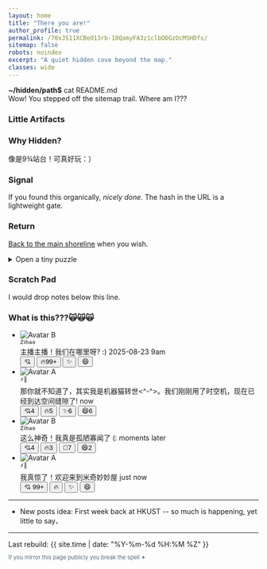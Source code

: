 ```yaml
---
layout: home
title: "There you are!"
author_profile: true
permalink: /70xJS11XCBeO13rb-18QamyFA3z1clbODGzOcMSHDfs/
sitemap: false
robots: noindex
excerpt: "A quiet hidden cove beyond the map."
classes: wide
---
```


<link rel="stylesheet" href="/call/style.css" />

<div class="secret-terminal" aria-label="hidden-intro">
<strong>~/hidden/path$</strong> cat README.md<br>
Wow! You stepped off the sitemap trail. Where am I???<span class="caret" aria-hidden="true"></span>
</div>



### Little Artifacts

<div class="secret-grid">
	<div class="secret-card">
		<h3>Why Hidden?</h3>
		<p>像是9¾站台！可真好玩：）</p>
	</div>
	<div class="secret-card">
		<h3>Signal</h3>
		<p>If you found this organically, <em>nicely done</em>. The hash in the URL is a lightweight gate.</p>
	</div>
	<div class="secret-card">
		<h3>Return</h3>
		<p><a href="/">Back to the main shoreline</a> when you wish.</p>
	</div>
</div>

<details class="secret-dtl"><summary>Open a tiny puzzle</summary>
<b>What is a good puzzle??? TOL</b>
</details>

### Scratch Pad
I would drop notes below this line.

<!-- Secret chat component -->
### What is this???🙀🙀🙀

<div class="mini-chat-wrapper" aria-label="Sample conversation">
	<ul class="mini-msg-stream" role="log" aria-live="polite">
		<li class="mini-msg you">
			<img class="mini-avatar" src="/assets/images/profile.jpg" alt="Avatar B" loading="lazy" />
			<div class="mini-bubble"><strong style="font-size:.65rem;letter-spacing:.05em;opacity:.75;display:block;margin-bottom:2px;">Zihao</strong>
				主播主播！我们在哪里呀? :)
				<time datetime="2025-08-23T00:00:05Z">2025-08-23 9am</time>
				<div class="mini-reactions" aria-label="Add reaction">
					<button type="button" aria-label="thumbs up">💘 <span></span></button>
					<button type="button" aria-label="fire">🔥99+ <span></span></button>
					<button type="button" aria-label="sparkles">✨ <span></span></button>
					<button type="button" aria-label="smile">😄 <span></span></button>
				</div>
			</div>
		</li>
		<li class="mini-msg them">
			<img class="mini-avatar" src="/assets/images/hyf.jpeg" alt="Avatar A" loading="lazy" />
			<div class="mini-bubble"><strong style="font-size:.65rem;letter-spacing:.05em;opacity:.75;display:block;margin-bottom:2px;">⚡🐢</strong>
			    那你就不知道了，其实我是机器猫转世<^-^>。我们刚刚用了时空机，现在已经到达空间缝隙了!
				<time datetime="2025-08-23T00:00:00Z">now</time>
				<div class="mini-reactions" aria-label="Add reaction">
					<button type="button" aria-label="thumbs up">💘4 <span></span></button>
					<button type="button" aria-label="fire">🔥5 <span></span></button>
					<button type="button" aria-label="sparkles">✨6 <span></span></button>
					<button type="button" aria-label="smile">😄6 <span></span></button>
				</div>
			</div>
		</li>
		<li class="mini-msg you">
			<img class="mini-avatar" src="/assets/images/profile.jpg" alt="Avatar B" loading="lazy" />
			<div class="mini-bubble"><strong style="font-size:.65rem;letter-spacing:.05em;opacity:.75;display:block;margin-bottom:2px;">Zihao</strong>
				这么神奇！我真是孤陋寡闻了 (:
				<time datetime="2025-08-23T00:00:05Z">moments later</time>
				<div class="mini-reactions" aria-label="Add reaction">
					<button type="button" aria-label="thumbs up">💘4 <span></span></button>
					<button type="button" aria-label="fire">🔥3 <span></span></button>
					<button type="button" aria-label="sparkles">🗿7 <span></span></button>
					<button type="button" aria-label="smile">😄2 <span></span></button>
				</div>
			</div>
		</li>
		<li class="mini-msg them">
			<img class="mini-avatar" src="/assets/images/hyf.jpeg" alt="Avatar A" loading="lazy" />
			<div class="mini-bubble"><strong style="font-size:.65rem;letter-spacing:.05em;opacity:.75;display:block;margin-bottom:2px;">⚡🐢</strong>
				我真惊了！欢迎来到米奇妙妙屋
				<time datetime="2025-08-23T00:00:12Z">just now</time>
				<div class="mini-reactions" aria-label="Add reaction">
					<button type="button" aria-label="thumbs up">💘 99+<span></span></button>
					<button type="button" aria-label="fire">🔥 <span></span></button>
					<button type="button" aria-label="sparkles">✨ <span></span></button>
					<button type="button" aria-label="smile">😄 <span></span></button>
				</div>
			</div>
		</li>
	</ul>
</div>

<!-- End secret chat component -->
---

- New posts idea: First week back at HKUST -- so much is happening, yet little to say、

<script src="/call/script.js"></script>
<hr />
Last rebuild: {{ site.time | date: "%Y-%m-%d %H:%M %Z" }}

<p style="font-size:.7rem;color:#536b82">If you mirror this page publicly you break the spell ✦</p>